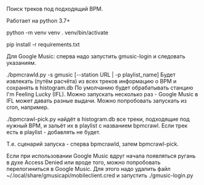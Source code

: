Поиск треков под подходящий BPM.

Работает на python 3.7+

python -m venv venv
. venv/bin/activate

pip install -r requirements.txt

Для Google Music: сперва надо запустить gmusic-login и следовать указаниям.

./bpmcrawld.py -s gmusic [--station URL | -p playlist_name]
Будет извлекать (путём расчёта) из всех треков информацию о BPM и сохранять в histogram.db
По умолчанию будет обрабатывать станцию I'm Feeling Lucky (IFL).
Можно запускать несколько раз - Google Music в IFL может давать разные выдачи. Можно попробовать запускать из cron, например.

./bpmcrawl-pick.py найдёт в histogram.db все треки, подходящие под нужный BPM, и зальёт их в playlist с названием bpmcrawl.
Если трек есть в playlist - добавлять не будет.

Т.е. сценарий запуска - сперва bpmcrawld, затем bpmcrawl-pick.

Если при использовании Google Music вдруг начала появляться ругань в духе Access Denied или вроде того, можно попробовать перелогиниться в Google Music.
Для этого надо удалить файл ~/.local/share/gmusicapi/mobileclient.cred и запустить ./gmusic-login.py

